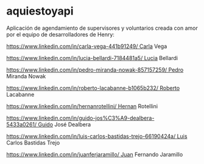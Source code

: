 # aquiestoyapi


Aplicación de agendamiento de supervisores y voluntarios creada con amor por el equipo de desarrolladores de Henry:

https://www.linkedin.com/in/carla-vega-441b91249/ Carla Vega

https://www.linkedin.com/in/lucia-bellardi-7184481a5/ Lucia Bellardi

https://www.linkedin.com/in/pedro-miranda-nowak-857157259/ Pedro Miranda Nowak

https://www.linkedin.com/in/roberto-lacabanne-b1065b232/ Roberto Lacabanne

https://www.linkedin.com/in/hernanrotellini/ Hernan Rotellini

https://www.linkedin.com/in/guido-jos%C3%A9-dealbera-5433a0261/ Guido José Dealbera

https://www.linkedin.com/in/luis-carlos-bastidas-trejo-66190424a/ Luis Carlos Bastidas Trejo

https://www.linkedin.com/in/juanferjaramillo/ Juan Fernando Jaramillo

